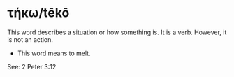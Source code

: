 # τήκω/tēkō
This word describes a situation or how something is. It is a verb. However, it is not an action.
* This word means to melt.

See: 2 Peter 3:12
